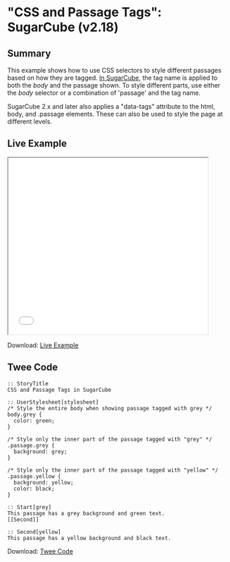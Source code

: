 # "CSS and Passage Tags": SugarCube (v2.18)

## Summary

This example shows how to use CSS selectors to style different passages based on how they are tagged. [In SugarCube](http://www.motoslave.net/sugarcube/2/docs/css.html), the tag name is applied to both the *body* and the passage shown. To style different parts, use either the *body* selector or a combination of 'passage' and the tag name.

SugarCube 2.x and later also applies a "data-tags" attribute to the html, body, and .passage elements. These can also be used to style the page at different levels.

## Live Example

<section>
<iframe src="sugarcube_passagetags_example.html" height=400 width=90%></iframe>

Download: <a href="sugarcube_passagetags_example.html" target="_blank">Live Example</a>
</section>

## Twee Code

```
:: StoryTitle
CSS and Passage Tags in SugarCube

:: UserStylesheet[stylesheet]
/* Style the entire body when showing passage tagged with grey */
body.grey {
  color: green;
}

/* Style only the inner part of the passage tagged with "grey" */
.passage.grey { 
  background: grey;
}

/* Style only the inner part of the passage tagged with "yellow" */
.passage.yellow { 
  background: yellow;
  color: black;
}

:: Start[grey]
This passage has a grey background and green text.
[[Second]]

:: Second[yellow]
This passage has a yellow background and black text.

```

Download: <a href="sugarcube_passagetags_twee.txt" target="_blank">Twee Code</a>

